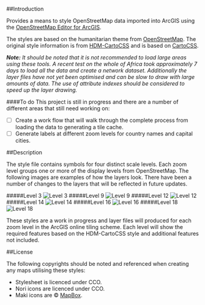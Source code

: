 ##Introduction

Provides a means to style OpenStreetMap data imported into ArcGIS using the [OpenStreetMap Editor for ArcGIS](http://www.esri.com/software/arcgis/extensions/openstreetmap).

The styles are based on the humanitarian theme from [OpenStreetMap](http://openstreetmap.org/). The original style information is from [HDM-CartoCSS](https://github.com/hotosm/HDM-CartoCSS) and is based on [CartoCSS](https://github.com/mapbox/carto).

_**Note:** It should be noted that it is not recommended to load large areas using these tools. A recent test on the whole of Africa took approximately 7 days to load all the data and create a network dataset. Additionally the layer files have not yet been optimised and can be slow to draw with large amounts of data. The use of attribute indexes should be considered to speed up the layer drawing._

####To do
This project is still in progress and there are a number of different areas that still need working on:
- [ ] Create a work flow that will walk through the complete process from loading the data to generating a tile cache.
- [ ] Generate labels at different zoom levels for country names and capital cities.

##Description

The style file contains symbols for four distinct scale levels. Each zoom level groups one or more of the display levels from OpenStreetMap. The following images are examples of how the layers look. There have been a number of changes to the layers that will be reflected in future updates.

#####Level 3
![Level 3](https://raw.githubusercontent.com/GASCUK/OpenStreetMap-ArcGIS/master/Images/Zoom3.jpg)
#####Level 9
![Level 9](https://raw.githubusercontent.com/GASCUK/OpenStreetMap-ArcGIS/master/Images/Zoom9.jpg)
#####Level 12
![Level 12](https://raw.githubusercontent.com/GASCUK/OpenStreetMap-ArcGIS/master/Images/Zoom12.jpg)
#####Level 14
![Level 14](https://raw.githubusercontent.com/GASCUK/OpenStreetMap-ArcGIS/master/Images/Zoom14.jpg)
#####Level 16
![Level 16](https://raw.githubusercontent.com/GASCUK/OpenStreetMap-ArcGIS/master/Images/Zoom16.jpg)
#####Level 18
![Level 18](https://raw.githubusercontent.com/GASCUK/OpenStreetMap-ArcGIS/master/Images/Zoom18.jpg)


These styles are a work in progress and layer files will produced for each zoom level in the ArcGIS online tiling scheme. Each level will show the required features based on the HDM-CartoCSS style and additional features not included.

##License

The following copyrights should be noted and referenced when creating any maps utilising these styles:

- Stylesheet is licenced under CCO.
- Nori icons are licenced under CCO.
- Maki icons are © [MapBox](https://www.mapbox.com/maki/).
